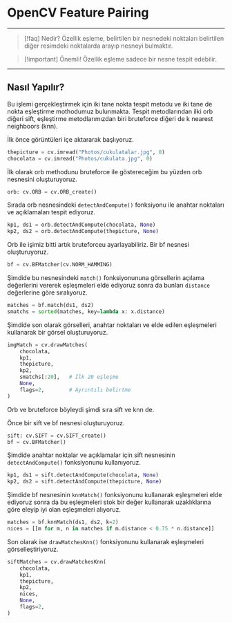 # OpenCV Feature Pairing

---

> [!faq] Nedir?
> Özellik eşleme, belirtilen bir nesnedeki noktaları belirtilen
> diğer resimdeki noktalarda arayıp nesneyi bulmaktır.

> [!important] Önemli!
> Özellik eşleme sadece bir nesne tespit edebilir.

---

## Nasıl Yapılır?

Bu işlemi gerçekleştirmek için iki tane nokta tespit metodu ve iki
tane de nokta eşleştirme mothodumuz bulunmakta. Tespit metodlarından
ilki orb diğeri sift, eşleştirme metodlarımızdan biri bruteforce diğeri
de k nearest neighboors (knn).

İlk önce görüntüleri içe aktararak başlıyoruz.

```python
thepicture = cv.imread("Photos/cukulatalar.jpg", 0)
chocolata = cv.imread("Photos/cukulata.jpg", 0)
```

İlk olarak orb methodunu bruteforce ile göstereceğim bu yüzden orb nesnesini
oluşturuyoruz.

```python
orb: cv.ORB = cv.ORB_create()
```

Sırada orb nesnesindeki `detectAndCompute()` fonksiyonu ile anahtar noktaları
ve açıklamaları tespit ediyoruz.

```python
kp1, ds1 = orb.detectAndCompute(chocolata, None)
kp2, ds2 = orb.detectAndCompute(thepicture, None)
```

Orb ile işimiz bitti artık bruteforceu ayarlayabiliriz. Bir bf nesnesi oluşturuyoruz.

```python
bf = cv.BFMatcher(cv.NORM_HAMMING)
```

Şimdide bu nesnesindeki `match()` fonksiyonununa görsellerin açılama değerlerini
vererek eşleşmeleri elde ediyoruz sonra da bunları `distance` değerlerine göre
sıralıyoruz.

```python
matches = bf.match(ds1, ds2)
smatchs = sorted(matches, key=lambda x: x.distance)
```

Şimdide son olarak görselleri, anahtar noktaları ve elde edilen eşleşmeleri kullanarak
bir görsel oluşturuyoruz.

```python
imgMatch = cv.drawMatches(
    chocolata,
    kp1,
    thepicture,
    kp2,
    smatchs[:20],   # İlk 20 eşleşme
    None,
    flags=2,        # Ayrıntılı belirtme
)
```

Orb ve bruteforce böyleydi şimdi sıra sift ve knn de.

Önce bir sift ve bf nesnesi oluşturuyoruz.

```python
sift: cv.SIFT = cv.SIFT_create()
bf = cv.BFMatcher()
```

Şimdide anahtar noktalar ve açıklamalar için sift nesnesinin `detectAndCompute()`
fonksiyonunu kullanıyoruz.

```python
kp1, ds1 = sift.detectAndCompute(chocolata, None)
kp2, ds2 = sift.detectAndCompute(thepicture, None)
```

Şimdide bf nesnesinin `knnMatch()` fonksiyonunu kullanarak eşleşmeleri elde
ediyoruz sonra da bu eşleşmeleri stok bir değer kullanarak uzaklıklarına göre
eleyip iyi olan eşleşmeleri alıyoruz.

```python
matches = bf.knnMatch(ds1, ds2, k=2)
nices = [[m for m, n in matches if m.distance < 0.75 * n.distance]]
```

Son olarak ise `drawMatchesKnn()` fonksiyonunu kullanarak eşleşmeleri
görselleştiriyoruz.

```python
siftMatches = cv.drawMatchesKnn(
    chocolata,
    kp1,
    thepicture,
    kp2,
    nices,
    None,
    flags=2,
)
```
